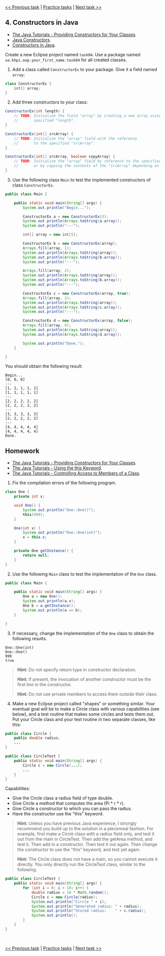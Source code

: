 [<< Previous task](task03.md) | [Practice tasks](readme.md#practice) | [Next task >>](task05.md)

<span id="task_04"></span>
## 4. Constructors in Java

- [The Java Tutorials - Providing Constructors for Your Classes](https://docs.oracle.com/javase/tutorial/java/javaOO/constructors.html).
- [Java Constructors](https://www.tutorialspoint.com/java/java_constructors.htm).
- [Constructors in Java](https://www.javatpoint.com/java-constructor).

Create a new Eclipse project named `task04`. Use a package named `ua.khpi.oop.your_first_name.task04` for all created classes.

1) Add a class called `ConstructorEx` to your package. Give it a field named `array`:

```java
class ConstructorEx {
	int[] array;
}
```
2) Add three constructors to your class:

```java
ConstructorEx(int length) {
	// TODO: Initialize the field "array" by creating a new array using the
	//       specified "length".
}

ConstructorEx(int[] srcArray) {
	// TODO: Initialize the "array" field with the reference
	//       to the specified "srcArray".
}

ConstructorEx(int[] srcArray, boolean copyArray) {
	// TODO: Initialize the "array" field by reference to the specified "srcArray"
	//       or by copying the contents of the "srcArray" depending on the "copyArray" flag.
}
```

3) Use the following class `Main` to test the implemented constructors of class `ConstructorEx`.

```java
public class Main {

	public static void main(String[] args) {
		System.out.println("Begin...");

		ConstructorEx a = new ConstructorEx(3);
		System.out.println(Arrays.toString(a.array));
		System.out.println("---");

		int[] array = new int[5];

		ConstructorEx b = new ConstructorEx(array);
		Arrays.fill(array, 1);
		System.out.println(Arrays.toString(array));
		System.out.println(Arrays.toString(b.array));
		System.out.println("---");

		Arrays.fill(array, 2);
		System.out.println(Arrays.toString(array));
		System.out.println(Arrays.toString(b.array));
		System.out.println("---");

		ConstructorEx c = new ConstructorEx(array, true);
		Arrays.fill(array, 3);
		System.out.println(Arrays.toString(array));
		System.out.println(Arrays.toString(c.array));
		System.out.println("---");

		ConstructorEx d = new ConstructorEx(array, false);
		Arrays.fill(array, 4);
		System.out.println(Arrays.toString(array));
		System.out.println(Arrays.toString(d.array));

		System.out.println("Done.");
	}

}
```

You should obtain the following result:

```
Begin...
[0, 0, 0]
---
[1, 1, 1, 1, 1]
[1, 1, 1, 1, 1]
---
[2, 2, 2, 2, 2]
[2, 2, 2, 2, 2]
---
[3, 3, 3, 3, 3]
[2, 2, 2, 2, 2]
---
[4, 4, 4, 4, 4]
[4, 4, 4, 4, 4]
Done.
```

<span id="task_04_homework"></span>
## Homework

- [The Java Tutorials - Providing Constructors for Your Classes](https://docs.oracle.com/javase/tutorial/java/javaOO/constructors.html).
- [The Java Tutorials - Using the this Keyword](https://docs.oracle.com/javase/tutorial/java/javaOO/thiskey.html).
- [The Java Tutorials - Controlling Access to Members of a Class](https://docs.oracle.com/javase/tutorial/java/javaOO/accesscontrol.html).


1) Fix the compilation errors of the following program.

```java
class One {
	private int x;

	void One() {
		System.out.println("One::One()");
		this(999);
	}

	One(int x) {
		System.out.println("One::One(int)");
		x = this.x;
	}

	private One getInstance() {
		return null;
	}
}
```

2) Use the following `Main` class to test the implementation of the `One` class.

```java
public class Main {

	public static void main(String[] args) {
		One a = new One();
		System.out.println(a.x);
		One b = a.getInstance();
		System.out.println(a == b);
	}

}
```

3) If necessary, сhange the implementation of the `One` class to obtain the following results.

```
One::One(int)
One::One()
999
true
```

> **Hint:** Do not specify return type in constructor declaration.
>
> **Hint:** If present, the invocation of another constructor must be the first line in the constructor.
>
> **Hint:** Do not use private members to access them outside their class.

4) Make a new Eclipse project called "shapes" or something similar. Your eventual goal will be to make a Circle class with various capabilities (see below), and a test routine that makes some circles and tests them out. Put your Circle class and your test routine in two separate classes, like this:

```java
public class Circle {
	public double radius;
	...
}
```

```java
public class CircleTest {
	public static void main(String[] args) {
		Circle c = new Circle(...);
		...
	}
}
```

Capabilities:

- Give the Circle class a radius field of type double.
- Give Circle a method that computes the area (Pi * r * r).
- Give Circle a constructor to which you can pass the radius.
- Have the constructor use the "this" keyword.

> **Hint:** Unless you have previous Java experience, I strongly recommend you build up to the solution in a piecemeal fashion. For example, first make a Circle class with a radius field only, and test it out from the main in CircleTest. Then add the getArea method, and test it. Then add in a constructor. Then test it out again. Then change the constructor to use the "this" keyword, and test yet again.
>
> **Hint:** The Circle class does not have a main, so you cannot execute it directly. You only directly run the CircleTest class, similar to the following.

```java
public class CircleTest {
	public static void main(String[] args) {
		for (int i = 0; i < 10; i++) {
			double radius = 10 * Math.random();
			Circle c = new Circle(radius);
			System.out.println("Circle " + i);
			System.out.println("Generated radius: " + radius);
			System.out.println("Stored radius:    " + c.radius);
			System.out.println();
		}
	}
}
```

<br>

[<< Previous task](task03.md) | [Practice tasks](readme.md#practice) | [Next task >>](task05.md)

